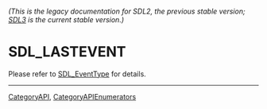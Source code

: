 ###### (This is the legacy documentation for SDL2, the previous stable version; [SDL3](https://wiki.libsdl.org/SDL3/) is the current stable version.)
# SDL_LASTEVENT

Please refer to [SDL_EventType](SDL_EventType) for details.

----
[CategoryAPI](CategoryAPI), [CategoryAPIEnumerators](CategoryAPIEnumerators)


